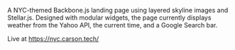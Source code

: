 A NYC-themed Backbone.js landing page using layered skyline images and Stellar.js. Designed with modular widgets, the page currently displays weather from the Yahoo API, the current time, and a Google Search bar. 

Live at https://nyc.carson.tech/
